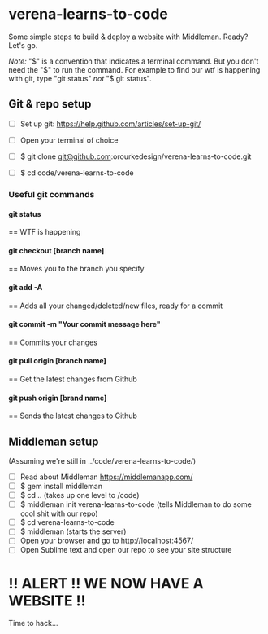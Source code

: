 # verena-learns-to-code

Some simple steps to build & deploy a website with Middleman. Ready? Let's go.

*Note:* "$" is a convention that indicates a terminal command. But you don't need the "$"  to run the command. For example to find our wtf is happening with git, type "git status" *not* "$ git status".

## Git & repo setup
- [ ] Set up git: https://help.github.com/articles/set-up-git/
- [ ] Open your terminal of choice
- [ ] $ git clone git@github.com:orourkedesign/verena-learns-to-code.git
- [ ] $ cd code/verena-learns-to-code


### Useful git commands

#### git status
== WTF is happening

#### git checkout [branch name]
== Moves you to the branch you specify

#### git add -A
== Adds all your changed/deleted/new files, ready for a commit

#### git commit -m "Your commit message here"
== Commits your changes

#### git pull origin [branch name]
== Get the latest changes from Github

#### git push origin [brand name]
== Sends the latest changes to Github

## Middleman setup
(Assuming we're still in ../code/verena-learns-to-code/)
- [ ] Read about Middleman https://middlemanapp.com/
- [ ] $ gem install middleman
- [ ] $ cd .. (takes up one level to /code)
- [ ] $ middleman init verena-learns-to-code (tells Middleman to do some cool shit with our repo)
- [ ] $ cd verena-learns-to-code
- [ ] $ middleman (starts the server)
- [ ] Open your browser and go to http://localhost:4567/
- [ ] Open Sublime text and open our repo to see your site structure

# !! ALERT !! WE NOW HAVE A WEBSITE !!

Time to hack...

